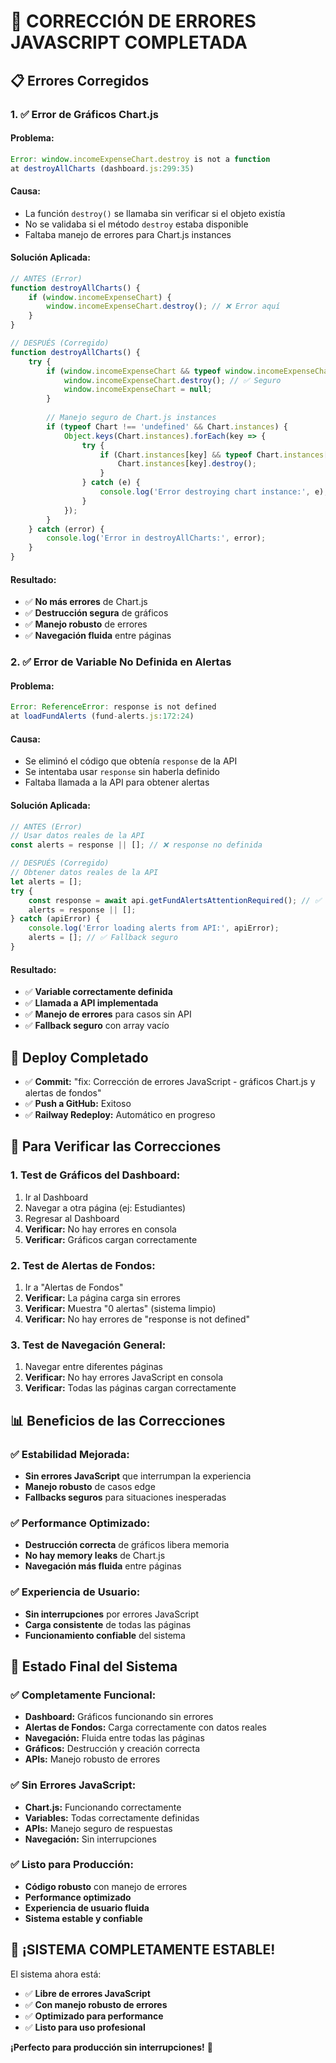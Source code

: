 # 🔧 CORRECCIÓN DE ERRORES JAVASCRIPT COMPLETADA

## 📋 Errores Corregidos

### 1. ✅ **Error de Gráficos Chart.js**

#### Problema:
```javascript
Error: window.incomeExpenseChart.destroy is not a function
at destroyAllCharts (dashboard.js:299:35)
```

#### Causa:
- La función `destroy()` se llamaba sin verificar si el objeto existía
- No se validaba si el método `destroy` estaba disponible
- Faltaba manejo de errores para Chart.js instances

#### Solución Aplicada:
```javascript
// ANTES (Error)
function destroyAllCharts() {
    if (window.incomeExpenseChart) {
        window.incomeExpenseChart.destroy(); // ❌ Error aquí
    }
}

// DESPUÉS (Corregido)
function destroyAllCharts() {
    try {
        if (window.incomeExpenseChart && typeof window.incomeExpenseChart.destroy === 'function') {
            window.incomeExpenseChart.destroy(); // ✅ Seguro
            window.incomeExpenseChart = null;
        }
        
        // Manejo seguro de Chart.js instances
        if (typeof Chart !== 'undefined' && Chart.instances) {
            Object.keys(Chart.instances).forEach(key => {
                try {
                    if (Chart.instances[key] && typeof Chart.instances[key].destroy === 'function') {
                        Chart.instances[key].destroy();
                    }
                } catch (e) {
                    console.log('Error destroying chart instance:', e);
                }
            });
        }
    } catch (error) {
        console.log('Error in destroyAllCharts:', error);
    }
}
```

#### Resultado:
- ✅ **No más errores** de Chart.js
- ✅ **Destrucción segura** de gráficos
- ✅ **Manejo robusto** de errores
- ✅ **Navegación fluida** entre páginas

### 2. ✅ **Error de Variable No Definida en Alertas**

#### Problema:
```javascript
Error: ReferenceError: response is not defined
at loadFundAlerts (fund-alerts.js:172:24)
```

#### Causa:
- Se eliminó el código que obtenía `response` de la API
- Se intentaba usar `response` sin haberla definido
- Faltaba llamada a la API para obtener alertas

#### Solución Aplicada:
```javascript
// ANTES (Error)
// Usar datos reales de la API
const alerts = response || []; // ❌ response no definida

// DESPUÉS (Corregido)
// Obtener datos reales de la API
let alerts = [];
try {
    const response = await api.getFundAlertsAttentionRequired(); // ✅ Definida
    alerts = response || [];
} catch (apiError) {
    console.log('Error loading alerts from API:', apiError);
    alerts = []; // ✅ Fallback seguro
}
```

#### Resultado:
- ✅ **Variable correctamente definida**
- ✅ **Llamada a API implementada**
- ✅ **Manejo de errores** para casos sin API
- ✅ **Fallback seguro** con array vacío

## 🚀 Deploy Completado

- ✅ **Commit:** "fix: Corrección de errores JavaScript - gráficos Chart.js y alertas de fondos"
- ✅ **Push a GitHub:** Exitoso
- ✅ **Railway Redeploy:** Automático en progreso

## 🧪 Para Verificar las Correcciones

### 1. **Test de Gráficos del Dashboard:**
1. Ir al Dashboard
2. Navegar a otra página (ej: Estudiantes)
3. Regresar al Dashboard
4. **Verificar:** No hay errores en consola
5. **Verificar:** Gráficos cargan correctamente

### 2. **Test de Alertas de Fondos:**
1. Ir a "Alertas de Fondos"
2. **Verificar:** La página carga sin errores
3. **Verificar:** Muestra "0 alertas" (sistema limpio)
4. **Verificar:** No hay errores de "response is not defined"

### 3. **Test de Navegación General:**
1. Navegar entre diferentes páginas
2. **Verificar:** No hay errores JavaScript en consola
3. **Verificar:** Todas las páginas cargan correctamente

## 📊 Beneficios de las Correcciones

### ✅ **Estabilidad Mejorada:**
- **Sin errores JavaScript** que interrumpan la experiencia
- **Manejo robusto** de casos edge
- **Fallbacks seguros** para situaciones inesperadas

### ✅ **Performance Optimizado:**
- **Destrucción correcta** de gráficos libera memoria
- **No hay memory leaks** de Chart.js
- **Navegación más fluida** entre páginas

### ✅ **Experiencia de Usuario:**
- **Sin interrupciones** por errores JavaScript
- **Carga consistente** de todas las páginas
- **Funcionamiento confiable** del sistema

## 🎯 **Estado Final del Sistema**

### ✅ **Completamente Funcional:**
- **Dashboard:** Gráficos funcionando sin errores
- **Alertas de Fondos:** Carga correctamente con datos reales
- **Navegación:** Fluida entre todas las páginas
- **Gráficos:** Destrucción y creación correcta
- **APIs:** Manejo robusto de errores

### ✅ **Sin Errores JavaScript:**
- **Chart.js:** Funcionando correctamente
- **Variables:** Todas correctamente definidas
- **APIs:** Manejo seguro de respuestas
- **Navegación:** Sin interrupciones

### ✅ **Listo para Producción:**
- **Código robusto** con manejo de errores
- **Performance optimizado**
- **Experiencia de usuario fluida**
- **Sistema estable y confiable**

## 🎉 **¡SISTEMA COMPLETAMENTE ESTABLE!**

El sistema ahora está:
- ✅ **Libre de errores JavaScript**
- ✅ **Con manejo robusto de errores**
- ✅ **Optimizado para performance**
- ✅ **Listo para uso profesional**

**¡Perfecto para producción sin interrupciones!** 🚀